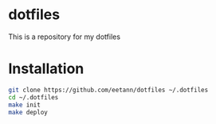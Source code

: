 # dotfiles  
This is a repository for my dotfiles  

# Installation  
```sh
git clone https://github.com/eetann/dotfiles ~/.dotfiles
cd ~/.dotfiles
make init
make deploy
```
